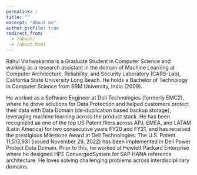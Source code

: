 ```yaml
---
permalink: /
title: ""
excerpt: "About me"
author_profile: true
redirect_from: 
  - /about/
  - /about.html
---
```


<style>
figure {
    display: block;
}
</style>

Rahul Vishwakarma is a Graduate Student in Computer Science and working as a research assistant in the domain of Machine Learning at Computer Architecture, Reliability, and Security Laboratory (CARS-Lab), California State University Long Beach. He holds a Bachelor of Technology in Computer Science from SRM University, India (2009). 

He worked as a Software Engineer at Dell Technologies (formerly EMC2), where he drove solutions for Data Protection and helped customers protect their data with Data Domain (de-duplication based backup storage), leveraging machine learning across the product stack. He has been recognized as one of the top US Patent filers across APJ, EMEA, and LATAM (Latin America) for two consecutive years FY20 and FY21, and has received the prestigious Milestone Award at Dell Technologies. The U.S. Patent 11,513,931 (issued November 29, 2022) has been implemented in Dell Power Protect Data Domain. Prior to this, he worked at Hewlett Packard Enterprise where he designed HPE ConvergedSystem for SAP HANA reference architecture. He loves solving challenging problems across interdisciplinary domains.



